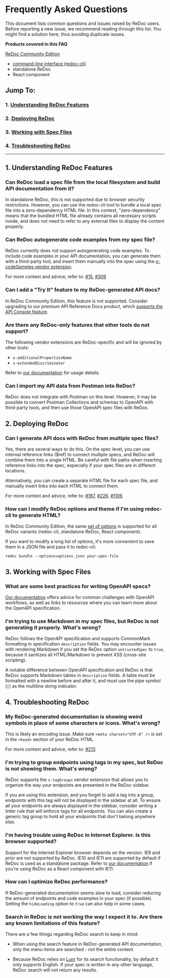 # Frequently Asked Questions

This document lists common questions and issues raised by ReDoc users. 
Before reporting a new issue, we recommend reading through this list. You might find a solution here, thus avoiding duplicate issues.

**Products covered in this FAQ**

[ReDoc Community Edition](https://redoc.ly/redoc)

  - [command-line interface (redoc-cli)](https://github.com/Redocly/redoc/blob/master/cli/README.md)
  - standalone ReDoc
  - React component


## Jump To:

### 1. [Understanding ReDoc Features](#1-understanding-redoc-features-1)

### 2. [Deploying ReDoc](#2-deploying-redoc-1)

### 3. [Working with Spec Files](#3-working-with-spec-files-1)

### 4. [Troubleshooting ReDoc](#4-troubleshooting-redoc-1)


----


## 1. Understanding ReDoc Features


### Can ReDoc load a spec file from the local filesystem and build API documentation from it?

In standalone ReDoc, this is not supported due to browser security restrictions. 
However, you can use the redoc-cli tool to bundle a local spec file into a zero-dependency HTML file.
In this context, "zero-dependency" means that the bundled HTML file already contains all necessary scripts inside, and does not need to refer to any
external files to display the content properly.


### Can ReDoc autogenerate code examples from my spec file?

ReDoc currently does not support autogenerating code examples. To include code examples in your API documentation,
you can generate them with a third-party tool, and insert them manually into the spec using the 
[x-codeSamples vendor extension](https://github.com/Redocly/redoc/blob/master/docs/redoc-vendor-extensions.md#x-codeSamples). 

For more context and advice, refer to: [#15](https://github.com/Redocly/redoc/issues/15), [#309](https://github.com/Redocly/redoc/issues/309)


### Can I add a "Try It" feature to my ReDoc-generated API docs?

In ReDoc Community Edition, this feature is not supported. Consider upgrading to our premium API Reference Docs product, 
which [supports the API Console feature](https://redoc.ly/docs/api-reference-docs/console-overview/).


### Are there any ReDoc-only features that other tools do not support?

The following vendor extensions are ReDoc-specific and will be ignored by other tools:

- `x-additionalPropertiesName`
- `x-extendedDiscriminator`

Refer to [our documentation](https://github.com/Redocly/redoc/blob/master/docs/redoc-vendor-extensions.md) for usage details.


### Can I import my API data from Postman into ReDoc?

ReDoc does not integrate with Postman on this level. However, it may be possible to convert Postman Collections and schemas to OpenAPI with third-party tools,
and then use those OpenAPI spec files with ReDoc.


## 2. Deploying ReDoc


### Can I generate API docs with ReDoc from multiple spec files?

Yes, there are several ways to do this. On the spec level, you can use internal reference links ($ref) to connect multiple specs, and ReDoc will combine them
into a single HTML. Be careful with file paths when inserting reference links into the spec, especially if your spec files are in different locations.

Alternatively, you can create a separate HTML file for each spec file, and manually insert links into each HTML to connect them.

For more context and advice, refer to: [#187](https://github.com/Redocly/redoc/issues/187), [#226](https://github.com/Redocly/redoc/issues/226), 
[#1106](https://github.com/Redocly/redoc/issues/1106)


### How can I modify ReDoc options and theme if I'm using redoc-cli to generate HTML?

In ReDoc Community Edition, the same [set of options](https://github.com/Redocly/redoc#redoc-options-object) is supported for all ReDoc variants (redoc-cli,
standalone ReDoc, React component). 

If you want to modify a long list of options, it's more convenient to save them in a JSON file and pass it to redoc-cli:

`redoc bundle --options=options.json your-spec-file`


## 3. Working with Spec Files

### What are some best practices for writing OpenAPI specs?

[Our documentation](https://redoc.ly/docs/resources/openapi-decisions/) offers advice for common challenges with OpenAPI workflows, 
as well as links to resources where you can learn more about the OpenAPI specification.

### I'm trying to use Markdown in my spec files, but ReDoc is not generating it properly. What's wrong?

ReDoc follows the OpenAPI specification and supports CommonMark formatting in specification `description` fields. You may encounter issues with rendering
Markdown if you set the ReDoc option `untrustedSpec` to `true`, because it sanitizes all HTML/Markdown to prevent XSS (cross-site scripting).

A notable difference between OpenAPI specification and ReDoc is that ReDoc supports Markdown tables in `description` fields. A table must be formatted with a
newline before and after it, and must use the pipe symbol (`|`) as the multiline string indicator.


## 4. Troubleshooting ReDoc


### My ReDoc-generated documentation is showing weird symbols in place of some characters or icons. What's wrong?

This is likely an encoding issue. Make sure `<meta charset="UTF-8" />` is set in the `<head>` section of your ReDoc HTML.

For more context and advice, refer to: [#213](https://github.com/Redocly/redoc/issues/213)


### I'm trying to group endpoints using tags in my spec, but ReDoc is not showing them. What's wrong?

ReDoc supports the `x-tagGroups` vendor extension that allows you to organize the way your endpoints are presented in the ReDoc sidebar. 

If you are using this extension, and you forget to add a tag into a group, endpoints with this tag will not be displayed in the sidebar at all.
To ensure all your endpoints are always displayed in the sidebar, consider writing a linter rule that will enforce tags for all endpoints. 
You can also create a generic tag group to hold all your endpoints that don't belong anywhere else. 


### I'm having trouble using ReDoc in Internet Explorer. Is this browser supported?

Support for the Internet Explorer browser depends on the version. IE9 and prior are not supported by ReDoc.
IE10 and IE11 are supported by default if ReDoc is used as a standalone package. 
Refer to [our documentation](https://github.com/Redocly/redoc/blob/master/docs/usage-with-ie11.md) if you're using ReDoc as a React component with IE11. 


### How can I optimize ReDoc performance?

If ReDoc-generated documentation seems slow to load, consider reducing the amount of endpoints and code examples in your spec (if possible).
Setting the `hideLoading` option to `true` can also help in some cases.


### Search in ReDoc is not working the way I expect it to. Are there any known limitations of this feature?

There are a few things regarding ReDoc search to keep in mind:

- When using the search feature in ReDoc-generated API documentation, only the menu items are searched - not the entire content. 

- Because ReDoc relies on [Lunr](https://lunrjs.com/guides/language_support.html) for its search functionality, by default it only supports English. 
If your spec is written in any other language, ReDoc search will not return any results.
